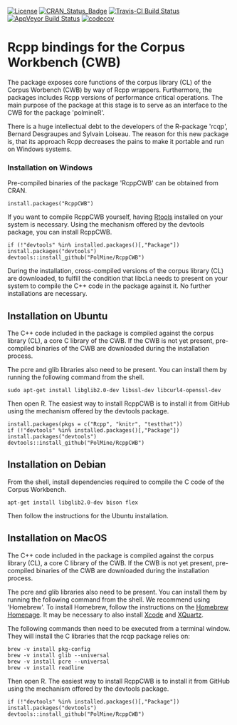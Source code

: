 [![License](https://img.shields.io/aur/license/yaourt.svg)](http://www.gnu.org/licenses/gpl-3.0.html)
[![CRAN\_Status\_Badge](http://www.r-pkg.org/badges/version/RcppCWB)](https://cran.r-project.org/package=RcppCWB)
[![Travis-CI Build Status](https://api.travis-ci.org/PolMine/RcppCWB.svg?branch=master)](https://travis-ci.org/PolMine/RcppCWB)
[![AppVeyor Build Status](https://ci.appveyor.com/api/projects/status/github/PolMine/RcppCWB?branch=master&svg=true)](https://ci.appveyor.com/project/PolMine/RcppCWB)
[![codecov](https://codecov.io/gh/PolMine/RcppCWB/branch/master/graph/badge.svg)](https://codecov.io/gh/PolMine/RcppCWB/branch/master)


# Rcpp bindings for the Corpus Workbench (CWB)

The package exposes core functions of the corpus library (CL) of the Corpus Worbench (CWB) by way of Rcpp wrappers. Furthermore, the packages includes Rcpp versions of performance critical operations. The main purpose of the package at this stage is to serve as an interface to the CWB for the package 'polmineR'.

There is a huge intellectual debt to the developers of the R-package 'rcqp', Bernard Desgraupes and Sylvain Loiseau. The reason for this new package is, that its approach Rcpp decreases the pains to make it portable and run on Windows systems.


### Installation on Windows

Pre-compiled binaries of the package 'RcppCWB' can be obtained from CRAN.

```{r}
install.packages("RcppCWB")
```

If you want to compile RcppCWB yourself, having [Rtools](https://cran.r-project.org/bin/windows/Rtools/) installed on your system is necessary. Using the mechanism offered by the devtools package, you can install RcppCWB.

```{r}
if (!"devtools" %in% installed.packages()[,"Package"]) install.packages("devtools")
devtools::install_github("PolMine/RcppCWB")
```

During the installation, cross-compiled versions of the corpus library (CL) are downloaded, to fulfill the condition that libcl.a needs to present on your system to compile the C++ code in the package against it. No further installations are necessary.


## Installation on Ubuntu

The C++ code included in the package is compiled against the corpus library (CL), a core C library of the CWB. If the CWB is not yet present, pre-compiled binaries of the CWB are downloaded during the installation process.

The pcre and glib libraries also need to be present. You can install them by running the following command from the shell.

```{sh}
sudo apt-get install libglib2.0-dev libssl-dev libcurl4-openssl-dev
```

Then open R. The easiest way to install RcppCWB is to install it from GitHub using the mechanism offered by the devtools package.

```{r}
install.packages(pkgs = c("Rcpp", "knitr", "testthat"))
if (!"devtools" %in% installed.packages()[,"Package"]) install.packages("devtools")
devtools::install_github("PolMine/RcppCWB")
```

## Installation on Debian

From the shell, install dependencies required to compile the C code of the Corpus Workbench.

```{sh}
apt-get install libglib2.0-dev bison flex
```

Then follow the instructions for the Ubuntu installation.

## Installation on MacOS

The C++ code included in the package is compiled against the corpus library (CL), a core C library of the CWB. If the CWB is not yet present, pre-compiled binaries of the CWB are downloaded during the installation process.

The pcre and glib libraries also need to be present. You can install them by running the following command from the shell. We recommend using 'Homebrew'. To install Homebrew, follow the instructions on the [Homebrew Homepage](https://brew.sh/index_de.html). It may be necessary to also install [Xcode](https://developer.apple.com/xcode/) and [XQuartz](https://www.xquartz.org).

The following commands then need to be executed from a terminal window. They will install the C libraries that the rcqp package relies on:

```{sh}
brew -v install pkg-config
brew -v install glib --universal
brew -v install pcre --universal
brew -v install readline
```

Then open R. The easiest way to install RcppCWB is to install it from GitHub using the mechanism offered by the devtools package.

```{r}
if (!"devtools" %in% installed.packages()[,"Package"]) install.packages("devtools")
devtools::install_github("PolMine/RcppCWB")
```
